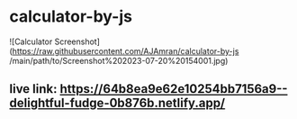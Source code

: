 # calculator-by-js
![Calculator Screenshot](https://raw.githubusercontent.com/AJAmran/calculator-by-js
/main/path/to/Screenshot%202023-07-20%20154001.jpg)


## live link: https://64b8ea9e62e10254bb7156a9--delightful-fudge-0b876b.netlify.app/
